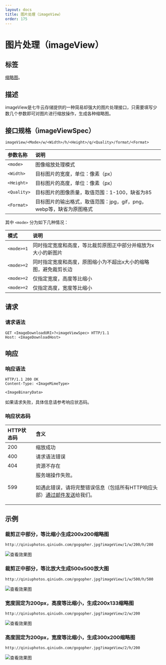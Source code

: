 ```yaml
---
layout: docs
title: 图片处理（imageView）
order: 175
---
```


<a name="imageView"></a>
# 图片处理（imageView）

<a name="tag"></a>
## 标签

[缩略图](thumbnailHref)。

<a name="description"></a>
## 描述

imageView是七牛云存储提供的一种简易却强大的图片处理接口，只需要填写少数几个参数即可对图片进行缩放操作，生成各种缩略图。  

<a name="specification"></a>
## 接口规格（imageViewSpec）  

```
imageView/<Mode>/w/<Width>/h/<Height>/q/<Quality>/format/<Format>
```

参数名称    | 说明
:---------- | :-----------------------------------------------------------------
`<mode>`    | 图像缩放处理模式
`<Width>`   | 目标图片的宽度，单位：像素（px）
`<Height>`  | 目标图片的高度，单位：像素（px）
`<Quality>` | 目标图片的图像质量，取值范围：1-100，缺省为85
`<Format>`  | 目标图片的输出格式，取值范围：jpg，gif，png，webp等，缺省为原图格式

其中 `<mode>` 分为如下几种情况：

模式         | 说明
:----------- | :----------------------------------------------------------------------------------------------
`<mode>=1`   | 同时指定宽度和高度，等比裁剪原图正中部分并缩放为<Width>x<Height>大小的新图片
`<mode>=2`   | 同时指定宽度和高度，原图缩小为不超出<Width>x<Height>大小的缩略图，避免裁剪长边
`<mode>=2`   | 仅指定宽度，高度等比缩小
`<mode>=2`   | 仅指定高度，宽度等比缩小

<a name="request"></a>
## 请求

<a name="request-syntax"></a>
### 请求语法

```
GET <ImageDownloadURI>?<imageViewSpec> HTTP/1.1
Host: <ImageDownloadHost>
```

<a name="response"></a>
## 响应

<a name="response-syntax"></a>
### 响应语法

```
HTTP/1.1 200 OK
Content-Type: <ImageMimeType>

<ImageBinaryData>
```

如果请求失败，具体信息请参考响应状态码。

<a name="response-code"></a>
### 响应状态码

HTTP状态码 | 含义
:--------- | :--------------------------
200        | 缩放成功
400	       | 请求语法错误
404        | 资源不存在
599	       | 服务端操作失败。<p>如遇此错误，请将完整错误信息（包括所有HTTP响应头部）[通过邮件发送][sendBugReportHref]给我们。

<a name="sample"></a>
## 示例

### 裁剪正中部分，等比缩小生成200x200缩略图

```
http://qiniuphotos.qiniudn.com/gogopher.jpg?imageView/1/w/200/h/200
```

![查看效果图](http://qiniuphotos.qiniudn.com/gogopher.jpg?imageView/1/w/200/h/200)

### 裁剪正中部分，等比放大生成500x500放大图

```
http://qiniuphotos.qiniudn.com/gogopher.jpg?imageView/1/w/500/h/500
```

![查看效果图](http://qiniuphotos.qiniudn.com/gogopher.jpg?imageView/1/w/500/h/500)

### 宽度固定为200px，高度等比缩小，生成200x133缩略图

```
http://qiniuphotos.qiniudn.com/gogopher.jpg?imageView/2/w/200
```

![查看效果图](http://qiniuphotos.qiniudn.com/gogopher.jpg?imageView/2/w/200)

### 高度固定为200px，宽度等比缩小，生成300x200缩略图

```
http://qiniuphotos.qiniudn.com/gogopher.jpg?imageView/2/h/200
```

![查看效果图](http://qiniuphotos.qiniudn.com/gogopher.jpg?imageView/2/h/200)

[thumbnailHref]:                ../../list/thumbnail.html                       "缩略图文档列表"
[sendBugReportHref]:            mailto:support@qiniu.com?subject=599错误日志    "发送错误报告"
